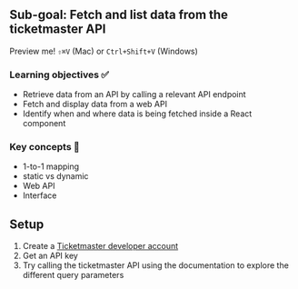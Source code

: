 ## Sub-goal: Fetch and list data from the ticketmaster API

Preview me! `⇧⌘V` (Mac)  or `Ctrl+Shift+V` (Windows)

### Learning objectives ✅

- Retrieve data from an API by calling a relevant API endpoint
- Fetch and display data from a web API
- Identify when and where data is being fetched inside a React component

### Key concepts 🔑

- 1-to-1 mapping
- static vs dynamic
- Web API
- Interface

## Setup

1. Create a [Ticketmaster developer account](https://developer-acct.ticketmaster.com/user/register)
1. Get an API key
1. Try calling the ticketmaster API using the documentation to explore the different query parameters